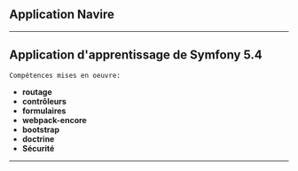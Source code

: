 ## Application Navire

---
## Application d'apprentissage de Symfony 5.4
	
	Compétences mises en oeuvre:
	
- **routage** 
- **contrôleurs** 
- **formulaires** 
- **webpack-encore** 
- **bootstrap** 
- **doctrine** 
- **Sécurité** 
---
